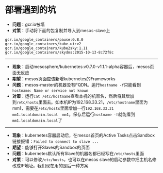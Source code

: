 # 部署遇到的坑

- **问题**：gcr.io被墙
- **对策**：手动将下面的包复制并导入到mesos-slave上  

 ```
gcr.io/google_containers/pause:0.8.0
gcr.io/google_containers/kube-ui:v2
gcr.io/google_containers/kube2sky:1.11
gcr.io/google_containers/skydns:2015-10-13-8c72f8c
```

---

- **现象**：启动mesosphere/kubernetes:v0.7.0-v1.1.1-alpha容器后，mesos页面无反应
- **期望**：mesos页面应该新增kubernetes的Frameworks
- **问题**：mesos-master的机器没有FQDN。运行`hostname -f`只能看到`hostname: Name or service not known`
- **对策**：运行`cat /etc/hostname`查看本机的机器名，然后将其增加到`/etc/hosts`里面去。如本机IP为192.168.33.21，`/etc/hostname`里面为mm1，需要在`/etc/hosts`里面增加一行`192.168.33.21  mm1.localdomain.local  mm1`。保存后运行`hostname -f`就能看到`mm1.localdomain.local`了

---

- **现象**：kubernetes容器启动后，在mesos首页的Active Tasks点击Sandbox链接报错：`Failed to connect to slave ...`
- **期望**：能够打开Slaves的Sandbox的页面
- **问题**：kubernetes默认所有Slave的机器名都已经写在`/etc/hosts`里面
- **对策**：可以修改`/etc/hosts`，也可以在mesos slave的启动参数中把主机名修改成IP地址。我们现在用的是后一种方案
